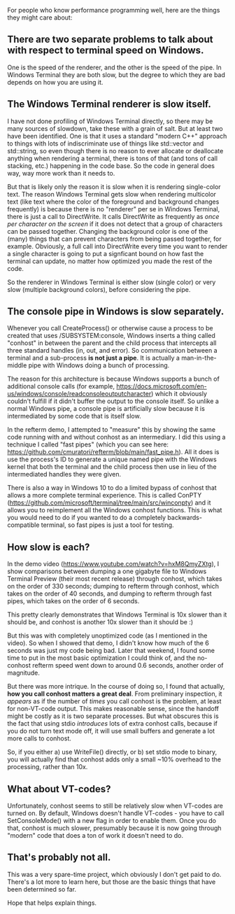 For people who know performance programming well, here are the things they might care about:

## There are two separate problems to talk about with respect to terminal speed on Windows.

One is the speed of the renderer, and the other is the speed of the pipe.  In Windows Terminal they are both slow, but the degree to which they are bad depends on how you are using it.

## The Windows Terminal renderer is slow itself. 

I have not done profiling of Windows Terminal directly, so there may be many sources of slowdown, take these with a grain of salt.  But at least two have been identified.  One is that it uses a standard "modern C++" approach to things with lots of indiscriminate use of things like std::vector and std::string, so even though there is no reason to ever allocate or deallocate anything when rendering a terminal, there is tons of that (and tons of call stacking, etc.) happening in the code base.  So the code in general does way, way more work than it needs to.

But that is likely only the reason it is slow when it is rendering single-color text.  The reason Windows Terminal gets slow when rendering multicolor text (like text where the color of the foreground and background changes frequently) is because there is no "renderer" per se in Windows Terminal, there is just a call to DirectWrite.  It calls DirectWrite as frequently as _once per character on the screen_ if it does not detect that a group of characters can be passed together.  Changing the background color is one of the (many) things that can prevent characters from being passed together, for example.  Obviously, a full call into DirectWrite every time you want to render a single character is going to put a signficant bound on how fast the terminal can update, no matter how optimized you made the rest of the code.

So the renderer in Windows Terminal is either slow (single color) or very slow (multiple background colors), before considering the pipe.

## The console pipe in Windows is slow separately.

Whenever you call CreateProcess() or otherwise cause a process to be created that uses /SUBSYSTEM:console, Windows inserts a thing called "conhost" in between the parent and the child process that intercepts all three standard handles (in, out, and error).  So communication between a terminal and a sub-process __is not just a pipe__.  It is actually a man-in-the-middle pipe with Windows doing a bunch of processing.

The reason for this architecture is because Windows supports a bunch of additional console calls (for example, https://docs.microsoft.com/en-us/windows/console/readconsoleoutputcharacter) which it obviously couldn't fulfill if it didn't buffer the output to the console itself.  So unlike a normal Windows pipe, a console pipe is artificially slow because it is intermediated by some code that is itself slow.

In the refterm demo, I attempted to "measure" this by showing the same code running with and without conhost as an intermediary.  I did this using a technique I called "fast pipes" (which you can see here: https://github.com/cmuratori/refterm/blob/main/fast_pipe.h).  All it does is use the process's ID to generate a unique named pipe with the Windows kernel that both the terminal and the child process then use in lieu of the intermediated handles they were given.

There is also a way in Windows 10 to do a limited bypass of conhost that allows a more complete terminal experience.  This is called ConPTY (https://github.com/microsoft/terminal/tree/main/src/winconpty) and it allows you to reimplement all the Windows conhost functions.  This is what you would need to do if you wanted to do a completely backwards-compatible terminal, so fast pipes is just a tool for testing.

## How slow is each?

In the demo video (https://www.youtube.com/watch?v=hxM8QmyZXtg), I show comparisons between dumping a one gigabyte file to Windows Terminal Preview (their most recent release) through conhost, which takes on the order of 330 seconds; dumping to refterm through conhost, which takes on the order of 40 seconds, and dumping to refterm through fast pipes, which takes on the order of 6 seconds.

This pretty clearly demonstrates that Windows Terminal is 10x slower than it should be, and conhost is another 10x slower than it should be :)

But this was with completely unoptimized code (as I mentioned in the video).  So when I showed that demo, I didn't know how much of the 6 seconds was just my code being bad.  Later that weekend, I found some time to put in the most basic optimization I could think of, and the no-conhost refterm speed went down to around 0.6 seconds, another order of magnitude.

But there was more intrique.  In the course of doing so, I found that actually, __how you call conhost matters a great deal__.  From preliminary inspection, it _appears_ as if the number of _times_ you call conhost is the problem, at least for non-VT-code output.  This makes reasonable sense, since the handoff might be costly as it is two separate processes.  But what obscures this is the fact that using stdio _introduces_ lots of extra conhost calls, because if you do not turn text mode off, it will use small buffers and generate a lot more calls to conhost.

So, if you either a) use WriteFile() directly, or b) set stdio mode to binary, you will actually find that conhost adds only a small ~10% overhead to the processing, rather than 10x.

## What about VT-codes?

Unfortunately, conhost seems to still be relatively slow when VT-codes are turned on.  By default, Windows doesn't handle VT-codes - you have to call SetConsoleMode() with a new flag in order to enable them.  Once you do that, conhost is much slower, presumably because it is now going through "modern" code that does a ton of work it doesn't need to do.

## That's probably not all.

This was a very spare-time project, which obviously I don't get paid to do.  There's a lot more to learn here, but those are the basic things that have been determined so far.

Hope that helps explain things.
